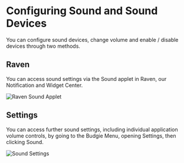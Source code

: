 # Configuring Sound and Sound Devices

You can configure sound devices, change volume and enable / disable devices through two methods.

## Raven

You can access sound settings via the Sound applet in Raven, our Notification and Widget Center.

![Raven Sound Applet](imgs/help-center/configuration/configuring-sound-and-sound-devices/raven-sound-applet.jpg)

## Settings

You can access further sound settings, including individual application volume controls, by going to the Budgie Menu, opening Settings, then clicking Sound.

![Sound Settings](imgs/help-center/configuration/configuring-sound-and-sound-devices/sound-settings.jpg)